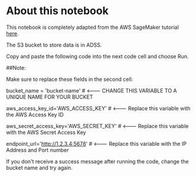 # About this notebook

This notebook is completely adapted from the AWS SageMaker tutorial [here](https://aws.amazon.com/getting-started/hands-on/build-train-deploy-machine-learning-model-sagemaker/#:~:text=Introduction%201%20Step%201%3A%20Create%20an%20Amazon%20SageMaker,model%20performance%20...%206%20Step%206%3A%20Clean%20up).

The S3 bucket to store data is in ADSS. 

Copy and paste the following code into the next code cell and choose Run.

##Note: 

Make sure to replace these fields in the second cell: 

bucket_name = 'bucket-name' # <--- CHANGE THIS VARIABLE TO A UNIQUE NAME FOR YOUR BUCKET

aws_access_key_id='AWS_ACCESS_KEY' # <--- Replace this variable with the AWS Access Key ID

aws_secret_access_key='AWS_SECRET_KEY' # <--- Replace this variable with the AWS Secret Access Key

endpoint_url='http://1.2.3.4:5678' # <--- Replace this variable with the IP Address and Port number

If you don't receive a success message after running the code, change the bucket name and try again.